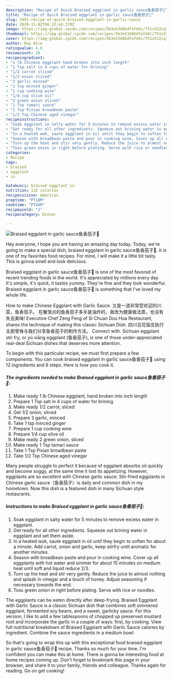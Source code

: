 ```yaml
---
description: "Recipe of Quick Braised eggplant in garlic sauce鱼香茄子🍆"
title: "Recipe of Quick Braised eggplant in garlic sauce鱼香茄子🍆"
slug: 3491-recipe-of-quick-braised-eggplant-in-garlic-sauce
date: 2020-11-02T06:32:44.270Z
image: https://img-global.cpcdn.com/recipes/5b3e53d8bdfafddc/751x532cq70/braised-eggplant-in-garlic-sauce鱼香茄子🍆-recipe-main-photo.jpg
thumbnail: https://img-global.cpcdn.com/recipes/5b3e53d8bdfafddc/751x532cq70/braised-eggplant-in-garlic-sauce鱼香茄子🍆-recipe-main-photo.jpg
cover: https://img-global.cpcdn.com/recipes/5b3e53d8bdfafddc/751x532cq70/braised-eggplant-in-garlic-sauce鱼香茄子🍆-recipe-main-photo.jpg
author: Ray Rice
ratingvalue: 4.6
reviewcount: 10
recipeingredient:
- "1 lb Chinese eggplant hand broken into inch length"
- "1 Tsp salt in 4 cups of water for brining"
- "1/2 carrot sliced"
- "1/2 onion sliced"
- "3 garlic minced"
- "1 tsp minced ginger"
- "1 cup cooking wine"
- "1/4 cup olive oil"
- "2 green onion sliced"
- "1 Tsp tamari sauce"
- "1 Tsp Pixian broadbean paste"
- "1/2 Tsp Chinese aged vinegar"
recipeinstructions:
- "Soak eggplant in salty water for 5 minutes to remove excess water in eggplant."
- "Get ready for all other ingredients. Squeeze out brining water in eggplant and set them aside."
- "In a heated wok, saute eggplant in oil until they begin to soften for about a minute. Add carrot, onion and garlic, keep stirfry until aromatic for another minutes."
- "Season with broadbean paste and pour in cooking wine. Cover up all eggplants with hot water and simmer for about 15 minutes on medium heat until soft and liquid reduce 2/3."
- "Turn up the heat and stir very gently. Reduce the juice to almost nothing and splash in vinegar and a touch of honey. Adjust seasoning if necessary towards the end."
- "Toss green onion in right before plating. Serve with rice or noodles."
categories:
- Recipe
tags:
- braised
- eggplant
- in

katakunci: braised eggplant in 
nutrition: 132 calories
recipecuisine: American
preptime: "PT18M"
cooktime: "PT46M"
recipeyield: "2"
recipecategory: Dinner

---
```



![Braised eggplant in garlic sauce鱼香茄子🍆](https://img-global.cpcdn.com/recipes/5b3e53d8bdfafddc/751x532cq70/braised-eggplant-in-garlic-sauce鱼香茄子🍆-recipe-main-photo.jpg)

Hey everyone, I hope you are having an amazing day today. Today, we're going to make a special dish, braised eggplant in garlic sauce鱼香茄子🍆. It is one of my favorites food recipes. For mine, I will make it a little bit tasty. This is gonna smell and look delicious.

Braised eggplant in garlic sauce鱼香茄子🍆 is one of the most favored of recent trending foods in the world. It's appreciated by millions every day. It's simple, it's quick, it tastes yummy. They're fine and they look wonderful. Braised eggplant in garlic sauce鱼香茄子🍆 is something that I've loved my whole life.

How to make Chinese Eggplant with Garlic Sauce. 又是一道非常受欢迎的川菜，鱼香茄子。 在餐馆点的鱼香茄子多半是油炸的，我改为健康做法蒸，也没有失去美味! Executive Chef Zeng Feng of Si Chuan Dou Hua Restaurant, shares the technique of making this classic Sichuan Dish. 四川豆花饭庄执行主厨曾锋与我们分享鱼香茄子的制作方法。 Connect with. Sichuan eggplant stir fry, or yú xiāng eggplant (鱼香茄子), is one of those under-appreciated real-deal Sichuan dishes that deserves more attention.


To begin with this particular recipe, we must first prepare a few components. You can cook braised eggplant in garlic sauce鱼香茄子🍆 using 12 ingredients and 6 steps. Here is how you cook it.

<!--inarticleads1-->

##### The ingredients needed to make Braised eggplant in garlic sauce鱼香茄子🍆:

1. Make ready 1 lb Chinese eggplant, hand broken into inch length
1. Prepare 1 Tsp salt in 4 cups of water for brining
1. Make ready 1/2 carrot, sliced
1. Get 1/2 onion, sliced
1. Prepare 3 garlic, minced
1. Take 1 tsp minced ginger
1. Prepare 1 cup cooking wine
1. Prepare 1/4 cup olive oil
1. Make ready 2 green onion, sliced
1. Make ready 1 Tsp tamari sauce
1. Take 1 Tsp Pixian broadbean paste
1. Take 1/2 Tsp Chinese aged vinegar


Many people struggle to perfect it because of eggplant absorbs oil quickly and become soggy, at the same time it lost its appetizing. However, eggplants are so excellent with Chinese garlic sauce. Stir-fried eggplants in Chinese garlic sauce（鱼香茄子）is daily and common dish in my hometown. Now this dish is a featured dish in many Sichuan style restaurants. 

<!--inarticleads2-->

##### Instructions to make Braised eggplant in garlic sauce鱼香茄子🍆:

1. Soak eggplant in salty water for 5 minutes to remove excess water in eggplant.
1. Get ready for all other ingredients. Squeeze out brining water in eggplant and set them aside.
1. In a heated wok, saute eggplant in oil until they begin to soften for about a minute. Add carrot, onion and garlic, keep stirfry until aromatic for another minutes.
1. Season with broadbean paste and pour in cooking wine. Cover up all eggplants with hot water and simmer for about 15 minutes on medium heat until soft and liquid reduce 2/3.
1. Turn up the heat and stir very gently. Reduce the juice to almost nothing and splash in vinegar and a touch of honey. Adjust seasoning if necessary towards the end.
1. Toss green onion in right before plating. Serve with rice or noodles.


The eggplants can be eaten directly after deep-frying. Braised Eggplant with Garlic Sauce is a classic Sichuan dish that combines soft simmered eggplant, fermented soy beans, and a sweet, garlicky sauce. For this version, I like to add a few tablespoons of chopped up preserved mustard root and incorporate the garlic in a couple of ways: first, by cooking. View full nutritional breakdown of Braised Eggplant with Garlic Sauce calories by ingredient. Combine the sauce ingredients in a medium bowl. 

So that's going to wrap this up with this exceptional food braised eggplant in garlic sauce鱼香茄子🍆 recipe. Thanks so much for your time. I'm confident you can make this at home. There is gonna be interesting food at home recipes coming up. Don't forget to bookmark this page in your browser, and share it to your family, friends and colleague. Thanks again for reading. Go on get cooking!
